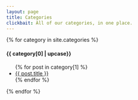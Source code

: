 ```yaml
---
layout: page
title: Categories
clickbait: All of our categories, in one place.
---
```


{% for category in site.categories %}
  <h4>{{ category[0] | upcase}}</h4>
  <ul>
    {% for post in category[1] %}
      <li><a href="{{ site.baseurl }}{{ post.url }}">{{ post.title }}</a></li>
    {% endfor %}
  </ul>
{% endfor %}
